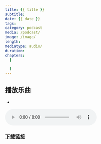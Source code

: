 ```yaml
---
title: {{ title }}
subtitle:
date: {{ date }}
tags:
category: podcast
media: /podcast/
image: /image/
length:
mediatype: audio/
duration:
chapters:
  [

  ]
---
```



<!--more-->

## 播放乐曲
-

<audio src="//static.sapu.gq/podcast/" controls preload="metadata"></audio>
### [下载链接](//static.sapu.gq/podcast/)

